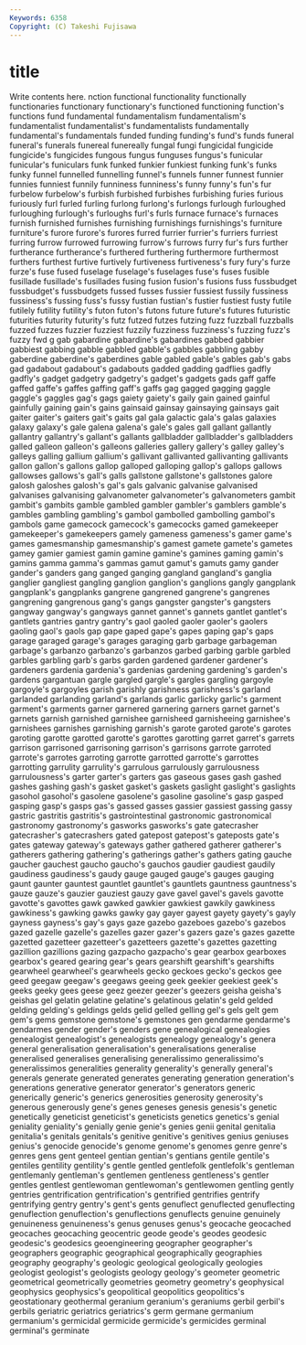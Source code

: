```yaml
---
Keywords: 6358 
Copyright: (C) Takeshi Fujisawa
---
```


# title

Write contents here.
nction functional functionality
functionally functionaries functionary functionary's functioned functioning function's functions fund fundamental
fundamentalism fundamentalism's fundamentalist fundamentalist's fundamentalists fundamentally fundamental's fundamentals funded funding
funding's fund's funds funeral funeral's funerals funereal funereally fungal fungi
fungicidal fungicide fungicide's fungicides fungous fungus funguses fungus's funicular funicular's
funiculars funk funked funkier funkiest funking funk's funks funky funnel
funnelled funnelling funnel's funnels funner funnest funnier funnies funniest funnily
funniness funniness's funny funny's fun's fur furbelow furbelow's furbish furbished
furbishes furbishing furies furious furiously furl furled furling furlong furlong's
furlongs furlough furloughed furloughing furlough's furloughs furl's furls furnace furnace's
furnaces furnish furnished furnishes furnishing furnishings furnishings's furniture furniture's furore
furore's furores furred furrier furrier's furriers furriest furring furrow furrowed
furrowing furrow's furrows furry fur's furs further furtherance furtherance's furthered
furthering furthermore furthermost furthers furthest furtive furtively furtiveness furtiveness's fury
fury's furze furze's fuse fused fuselage fuselage's fuselages fuse's fuses
fusible fusillade fusillade's fusillades fusing fusion fusion's fusions fuss fussbudget
fussbudget's fussbudgets fussed fusses fussier fussiest fussily fussiness fussiness's fussing
fuss's fussy fustian fustian's fustier fustiest fusty futile futilely futility
futility's futon futon's futons future future's futures futuristic futurities futurity
futurity's futz futzed futzes futzing fuzz fuzzball fuzzballs fuzzed fuzzes
fuzzier fuzziest fuzzily fuzziness fuzziness's fuzzing fuzz's fuzzy fwd g
gab gabardine gabardine's gabardines gabbed gabbier gabbiest gabbing gabble gabbled
gabble's gabbles gabbling gabby gaberdine gaberdine's gaberdines gable gabled gable's
gables gab's gabs gad gadabout gadabout's gadabouts gadded gadding gadflies
gadfly gadfly's gadget gadgetry gadgetry's gadget's gadgets gads gaff gaffe
gaffed gaffe's gaffes gaffing gaff's gaffs gag gagged gagging gaggle
gaggle's gaggles gag's gags gaiety gaiety's gaily gain gained gainful
gainfully gaining gain's gains gainsaid gainsay gainsaying gainsays gait gaiter
gaiter's gaiters gait's gaits gal gala galactic gala's galas galaxies
galaxy galaxy's gale galena galena's gale's gales gall gallant gallantly
gallantry gallantry's gallant's gallants gallbladder gallbladder's gallbladders galled galleon galleon's
galleons galleries gallery gallery's galley galley's galleys galling gallium gallium's
gallivant gallivanted gallivanting gallivants gallon gallon's gallons gallop galloped galloping
gallop's gallops gallows gallowses gallows's gall's galls gallstone gallstone's gallstones
galore galosh galoshes galosh's gal's gals galvanic galvanise galvanised galvanises
galvanising galvanometer galvanometer's galvanometers gambit gambit's gambits gamble gambled gambler
gambler's gamblers gamble's gambles gambling gambling's gambol gambolled gambolling gambol's
gambols game gamecock gamecock's gamecocks gamed gamekeeper gamekeeper's gamekeepers gamely
gameness gameness's gamer game's games gamesmanship gamesmanship's gamest gamete gamete's
gametes gamey gamier gamiest gamin gamine gamine's gamines gaming gamin's
gamins gamma gamma's gammas gamut gamut's gamuts gamy gander gander's
ganders gang ganged ganging gangland gangland's ganglia ganglier gangliest gangling
ganglion ganglion's ganglions gangly gangplank gangplank's gangplanks gangrene gangrened gangrene's
gangrenes gangrening gangrenous gang's gangs gangster gangster's gangsters gangway gangway's
gangways gannet gannet's gannets gantlet gantlet's gantlets gantries gantry gantry's
gaol gaoled gaoler gaoler's gaolers gaoling gaol's gaols gap gape
gaped gape's gapes gaping gap's gaps garage garaged garage's garages
garaging garb garbage garbageman garbage's garbanzo garbanzo's garbanzos garbed garbing
garble garbled garbles garbling garb's garbs garden gardened gardener gardener's
gardeners gardenia gardenia's gardenias gardening gardening's garden's gardens gargantuan gargle
gargled gargle's gargles gargling gargoyle gargoyle's gargoyles garish garishly garishness
garishness's garland garlanded garlanding garland's garlands garlic garlicky garlic's garment
garment's garments garner garnered garnering garners garnet garnet's garnets garnish
garnished garnishee garnisheed garnisheeing garnishee's garnishees garnishes garnishing garnish's garote
garoted garote's garotes garoting garotte garotted garotte's garottes garotting garret
garret's garrets garrison garrisoned garrisoning garrison's garrisons garrote garroted garrote's
garrotes garroting garrotte garrotted garrotte's garrottes garrotting garrulity garrulity's garrulous
garrulously garrulousness garrulousness's garter garter's garters gas gaseous gases gash
gashed gashes gashing gash's gasket gasket's gaskets gaslight gaslight's gaslights
gasohol gasohol's gasolene gasolene's gasoline gasoline's gasp gasped gasping gasp's
gasps gas's gassed gasses gassier gassiest gassing gassy gastric gastritis
gastritis's gastrointestinal gastronomic gastronomical gastronomy gastronomy's gasworks gasworks's gate gatecrasher
gatecrasher's gatecrashers gated gatepost gatepost's gateposts gate's gates gateway gateway's
gateways gather gathered gatherer gatherer's gatherers gathering gathering's gatherings gather's
gathers gating gauche gaucher gauchest gaucho gaucho's gauchos gaudier gaudiest
gaudily gaudiness gaudiness's gaudy gauge gauged gauge's gauges gauging gaunt
gaunter gauntest gauntlet gauntlet's gauntlets gauntness gauntness's gauze gauze's gauzier
gauziest gauzy gave gavel gavel's gavels gavotte gavotte's gavottes gawk
gawked gawkier gawkiest gawkily gawkiness gawkiness's gawking gawks gawky gay
gayer gayest gayety gayety's gayly gayness gayness's gay's gays gaze
gazebo gazeboes gazebo's gazebos gazed gazelle gazelle's gazelles gazer gazer's
gazers gaze's gazes gazette gazetted gazetteer gazetteer's gazetteers gazette's gazettes
gazetting gazillion gazillions gazing gazpacho gazpacho's gear gearbox gearboxes gearbox's
geared gearing gear's gears gearshift gearshift's gearshifts gearwheel gearwheel's gearwheels
gecko geckoes gecko's geckos gee geed geegaw geegaw's geegaws geeing
geek geekier geekiest geek's geeks geeky gees geese geez geezer
geezer's geezers geisha geisha's geishas gel gelatin gelatine gelatine's gelatinous
gelatin's geld gelded gelding gelding's geldings gelds gelid gelled gelling
gel's gels gelt gem gem's gems gemstone gemstone's gemstones gen
gendarme gendarme's gendarmes gender gender's genders gene genealogical genealogies genealogist
genealogist's genealogists genealogy genealogy's genera general generalisation generalisation's generalisations generalise
generalised generalises generalising generalissimo generalissimo's generalissimos generalities generality generality's generally
general's generals generate generated generates generating generation generation's generations generative
generator generator's generators generic generically generic's generics generosities generosity generosity's
generous generously gene's genes geneses genesis genesis's genetic genetically geneticist
geneticist's geneticists genetics genetics's genial geniality geniality's genially genie genie's
genies genii genital genitalia genitalia's genitals genitals's genitive genitive's genitives
genius geniuses genius's genocide genocide's genome genome's genomes genre genre's
genres gens gent genteel gentian gentian's gentians gentile gentile's gentiles
gentility gentility's gentle gentled gentlefolk gentlefolk's gentleman gentlemanly gentleman's gentlemen
gentleness gentleness's gentler gentles gentlest gentlewoman gentlewoman's gentlewomen gentling gently
gentries gentrification gentrification's gentrified gentrifies gentrify gentrifying gentry gentry's gent's
gents genuflect genuflected genuflecting genuflection genuflection's genuflections genuflects genuine genuinely
genuineness genuineness's genus genuses genus's geocache geocached geocaches geocaching geocentric
geode geode's geodes geodesic geodesic's geodesics geoengineering geographer geographer's geographers
geographic geographical geographically geographies geography geography's geologic geological geologically geologies
geologist geologist's geologists geology geology's geometer geometric geometrical geometrically geometries
geometry geometry's geophysical geophysics geophysics's geopolitical geopolitics geopolitics's geostationary geothermal
geranium geranium's geraniums gerbil gerbil's gerbils geriatric geriatrics geriatrics's germ
germane germanium germanium's germicidal germicide germicide's germicides germinal germinal's germinate
